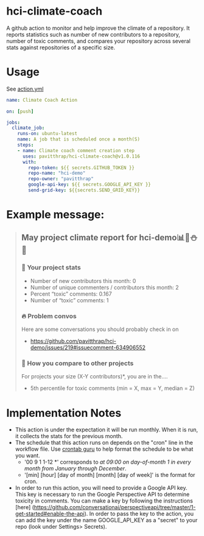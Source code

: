 # hci-climate-coach
A github action to monitor and help improve the climate of a repository. It reports statistics such as number of new contributors to a repository, number of toxic comments, and compares your repository across several stats against repositories of a specific size. 

# Usage

See [action.yml](action.yml)

```yaml
name: Climate Coach Action
  
on: [push]

jobs:
  climate_job:
    runs-on: ubuntu-latest
    name: A job that is scheduled once a month(S)
    steps:
    - name: Climate coach comment creation step
      uses: pavitthrap/hci-climate-coach@v1.0.116
      with:
        repo-token: ${{ secrets.GITHUB_TOKEN }}
        repo-name: "hci-demo"
        repo-owner: "pavitthrap"
        google-api-key: ${{ secrets.GOOGLE_API_KEY }}
        send-grid-key: ${{secrets.SEND_GRID_KEY}}
```


# Example message: 
> ## May project climate report for hci-demo📊🐻⛄️🐛
> ### 🐻 Your project stats
> - Number of new contributors this month: 0
> - Number of unique commenters / contributors this month: 2
> - Percent “toxic” comments: 0.167
> - Number of “toxic” comments: 1
> ### 🔥 Problem convos
> Here are some conversations you should probably check in on
> - https://github.com/pavitthrap/hci-demo/issues/219#issuecomment-634906552
> ### 🐛 How you compare to other projects
> For projects your size (X-Y contributors)*, you are in the….
> - 5th percentile for toxic comments (min = X, max = Y, median = Z)

# Implementation Notes 
- This action is under the expectation it will be run monthly. When it is run, it collects the stats for the previous month. 
- The schedule that this action runs on depends on the "cron" line in the workflow file. Use [crontab guru](https://crontab.guru/) to help format the schedule to be what you want. 
  - '00 9 1 1-12 \*' corresponds to *at 09:00 on day-of-month 1 in every month from January through December*.
  - '[min] [hour] [day of month] [month] [day of week]' is the format for cron. 
- In order to run this action, you will need to provide a Google API key. This key is necessary to run the Google Perspective API to determine toxicity in comments. You can make a key by following the instructions [here] (https://github.com/conversationai/perspectiveapi/tree/master/1-get-started#enable-the-api). In order to pass the key to the action, you can add the key under the name GOOGLE_API_KEY as a "secret" to your repo (look under Settings> Secrets). 

